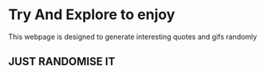 # Try And Explore to enjoy
This webpage is designed to generate interesting quotes and gifs randomly
## JUST RANDOMISE IT